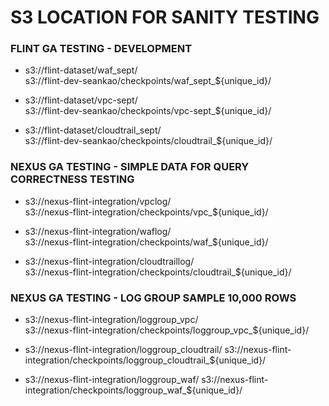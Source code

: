 # S3 LOCATION FOR SANITY TESTING

### FLINT GA TESTING - DEVELOPMENT

- s3://flint-dataset/waf_sept/  
  s3://flint-dev-seankao/checkpoints/waf_sept_${unique_id}/

- s3://flint-dataset/vpc-sept/  
  s3://flint-dev-seankao/checkpoints/vpc-sept_${unique_id}/

- s3://flint-dataset/cloudtrail_sept/  
  s3://flint-dev-seankao/checkpoints/cloudtrail_${unique_id}/

### NEXUS GA TESTING - SIMPLE DATA FOR QUERY CORRECTNESS TESTING

- s3://nexus-flint-integration/vpclog/  
  s3://nexus-flint-integration/checkpoints/vpc_${unique_id}/

- s3://nexus-flint-integration/waflog/  
  s3://nexus-flint-integration/checkpoints/waf_${unique_id}/

- s3://nexus-flint-integration/cloudtraillog/  
  s3://nexus-flint-integration/checkpoints/cloudtrail_${unique_id}/

### NEXUS GA TESTING - LOG GROUP SAMPLE 10,000 ROWS

- s3://nexus-flint-integration/loggroup_vpc/  
  s3://nexus-flint-integration/checkpoints/loggroup_vpc_${unique_id}/

- s3://nexus-flint-integration/loggroup_cloudtrail/
  s3://nexus-flint-integration/checkpoints/loggroup_cloudtrail_${unique_id}/

- s3://nexus-flint-integration/loggroup_waf/
  s3://nexus-flint-integration/checkpoints/loggroup_waf_${unique_id}/
